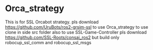 # Orca_strategy
This is for SSL Orcabot strategy.
pls download https://github.com/UruBots/ros2-grsim-ssl to use Orca_strategy
to use clone in side src folder
also to use SSL-Game-Controller
pls download https://github.com/SSL-Roots/consai_ros2
but build only robocup_ssl_comm and robocup_ssl_msgs

